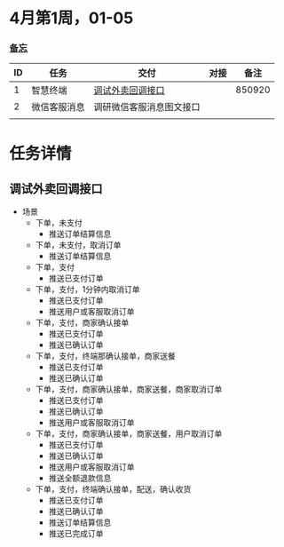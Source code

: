 # <a name="top">4月第1周，01-05</a> 

### <a href="../../MEMO.md">备忘</a>

|ID|任务|交付|对接|备注|
|----|------------|------| ---- | ---- |
| 1    | 智慧终端| <a href="#task1" target="_self">调试外卖回调接口</a> |   | 850920 |
| 2 | 微信客服消息 | 调研微信客服消息图文接口 | |  |
|  |  |  | |  |

# 任务详情

## <a name="task1">调试外卖回调接口</a>

- 场景
  - 下单，未支付
    - 推送订单结算信息
  - 下单，未支付，取消订单
    - 推送订单结算信息
  - 下单，支付
    - 推送已支付订单
  - 下单，支付，1分钟内取消订单
    - 推送已支付订单
    - 推送用户或客服取消订单
  - 下单，支付，商家确认接单
    - 推送已支付订单
    - 推送已确认订单
  - 下单，支付，终端那确认接单，商家送餐
    - 推送已支付订单
    - 推送已确认订单
  - 下单，支付，商家确认接单，商家送餐，商家取消订单
    - 推送已支付订单
    - 推送已确认订单
    - 推送用户或客服取消订单
  - 下单，支付，商家确认接单，商家送餐，用户取消订单
    - 推送已支付订单
    - 推送已确认订单
    - 推送用户或客服取消订单
    - 推送全额退款信息
  - 下单，支付，终端确认接单，配送，确认收货
    - 推送已支付订单
    - 推送已确认订单
    - 推送订单结算信息
    - 推送已完成订单

